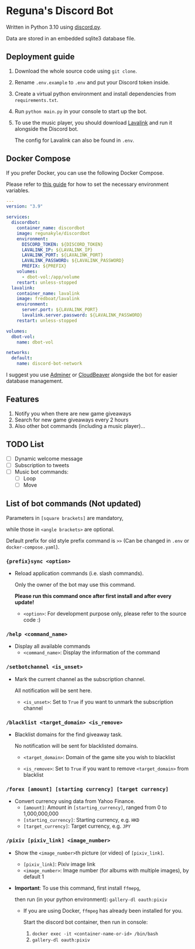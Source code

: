 # Reguna's Discord Bot

Written in Python 3.10 using [discord.py](https://github.com/Rapptz/discord.py).

Data are stored in an embedded sqlite3 database file.

## Deployment guide

1. Download the whole source code using `git clone`.

2. Rename `.env.example` to `.env` and put your Discord token inside.

3. Create a virtual python environment and install dependencies from `requirements.txt`.

4. Run `python main.py` in your console to start up the bot.

5. To use the music player, you should download [Lavalink](https://github.com/freyacodes/Lavalink) and run it alongside the Discord bot.

   The config for Lavalink can also be found in `.env`.

## Docker Compose

If you prefer Docker, you can use the following Docker Compose.

Please refer to [this guide](https://docs.docker.com/compose/environment-variables/) for how to set the necessary environment variables.

```yaml
---
version: "3.9"

services:
  discordbot:
    container_name: discordbot
    image: regunakyle/discordbot
    environment:
      DISCORD_TOKEN: ${DISCORD_TOKEN}
      LAVALINK_IP: ${LAVALINK_IP}
      LAVALINK_PORT: ${LAVALINK_PORT}
      LAVALINK_PASSWORD: ${LAVALINK_PASSWORD}
      PREFIX: ${PREFIX}
    volumes:
      - dbot-vol:/app/volume
    restart: unless-stopped
  lavalink:
    container_name: lavalink
    image: fredboat/lavalink
    environment:
      server.port: ${LAVALINK_PORT}
      lavalink.server.password: ${LAVALINK_PASSWORD}
    restart: unless-stopped

volumes:
  dbot-vol:
    name: dbot-vol

networks:
  default:
    name: discord-bot-network
```

I suggest you use [Adminer](https://hub.docker.com/_/adminer) or [CloudBeaver](https://hub.docker.com/r/dbeaver/cloudbeaver) alongside the bot for easier database management.

## Features

1. Notify you when there are new game giveaways
2. Search for new game giveaways every 2 hours
3. Also other bot commands (including a music player)...

## TODO List

- [ ] Dynamic welcome message
- [ ] Subscription to tweets
- [ ] Music bot commands:
  - [ ] Loop
  - [ ] Move

## List of bot commands (Not updated)

Parameters in `[square brackets]` are mandatory,

while those in `<angle brackets>` are optional.

Default prefix for old style prefix command is `>>` (Can be changed in `.env` or `docker-compose.yaml`).

### `{prefix}sync <option>`

- Reload application commands (i.e. slash commands).

  Only the owner of the bot may use this command.

  **Please run this command once after first install and after every update!**

  - `<option>`: For development purpose only, please refer to the source code :)

### `/help <command_name>`

- Display all available commands
  - `<command_name>`: Display the information of the command

### `/setbotchannel <is_unset>`

- Mark the current channel as the subscription channel.

  All notification will be sent here.

  - `<is_unset>`: Set to `True` if you want to unmark the subscription channel

### `/blacklist <target_domain> <is_remove>`

- Blacklist domains for the find giveaway task.

  No notification will be sent for blacklisted domains.

  - `<target_domain>`: Domain of the game site you wish to blacklist

  - `<is_remove>`: Set to `True` if you want to remove `<target_domain>` from blacklist

### `/forex [amount] [starting currency] [target currency]`

- Convert currency using data from Yahoo Finance.
  - `[amount]`: Amount in `[starting_currency]`, ranged from 0 to 1,000,000,000
  - `[starting_currency]`: Starting currency, e.g. `HKD`
  - `[target_currency]`: Target currency, e.g. `JPY`

### `/pixiv [pixiv_link] <image_number>`

- Show the `<image_number>`th picture (or video) of `[pixiv_link]`.
  - `[pixiv_link]`: Pixiv image link
  - `<image_number>`: Image number (for albums with multiple images), by default 1
- **Important**: To use this command, first install `ffmepg`,

  then run (in your python environment): `gallery-dl oauth:pixiv`

  - If you are using Docker, `ffmpeg` has already been installed for you.

    Start the discord bot container, then run in console:

    1. `docker exec -it <container-name-or-id> /bin/bash`
    2. `gallery-dl oauth:pixiv`

